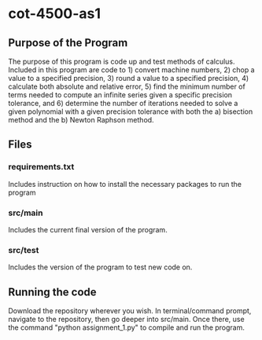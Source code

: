 # cot-4500-as1
## Purpose of the Program
The purpose of this program is code up and test methods of calculus. Included in this program are code to 1) convert machine numbers, 2) chop a value to a specified precision, 3) round a value to a specified precision, 4) calculate both absolute and relative error, 5) find the minimum number of terms needed to compute an infinite series given a specific precision tolerance, and 6) determine the number of iterations needed to solve a given polynomial with a given precision tolerance with both the a) bisection method and the b) Newton Raphson method.

## Files
### requirements.txt
Includes instruction on how to install the necessary packages to run the program
### src/main
Includes the current final version of the program.
### src/test
Includes the version of the program to test new code on.

## Running the code
Download the repository wherever you wish. In terminal/command prompt, navigate to the repository, then go deeper into src/main. Once there, use the command "python assignment_1.py" to compile and run the program.
